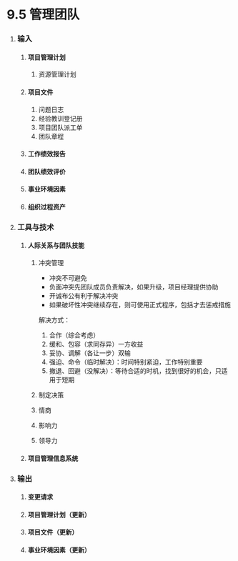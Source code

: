 # 9.5 管理团队

1. ### 输入

   1. #### 项目管理计划

      1. 资源管理计划

   2. #### 项目文件

      1. 问题日志
      2. 经验教训登记册
      3. 项目团队派工单
      4. 团队章程

   3. #### 工作绩效报告

   4. #### 团队绩效评价

   5. #### 事业环境因素

   6. #### 组织过程资产

2. ### 工具与技术

   1. #### 人际关系与团队技能

      1. 冲突管理

         * 冲突不可避免
         * 负面冲突先团队成员负责解决，如果升级，项目经理提供协助
         * 开诚布公有利于解决冲突
         * 如果破坏性冲突继续存在，则可使用正式程序，包括才去惩戒措施

         解决方式：

         1. 合作（综合考虑）
         2. 缓和、包容（求同存异）一方收益
         3. 妥协、调解（各让一步）双输
         4. 强迫、命令（临时解决）：时间特别紧迫，工作特别重要
         5. 撤退、回避（没解决）：等待合适的时机，找到很好的机会，只适用于短期

      2. 制定决策

      3. 情商

      4. 影响力

      5. 领导力

   2. #### 项目管理信息系统

3. ### 输出

   1. #### 变更请求

   2. #### 项目管理计划（更新）

   3. #### 项目文件（更新）

   4. #### 事业环境因素（更新）